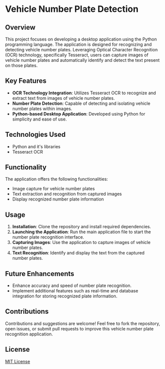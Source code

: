 # Vehicle Number Plate Detection

## Overview

This project focuses on developing a desktop application using the Python programming language. The application is designed for recognizing and detecting vehicle number plates. Leveraging Optical Character Recognition (OCR) technology, specifically Tesseract, users can capture images of vehicle number plates and automatically identify and detect the text present on those plates.

## Key Features

- **OCR Technology Integration**: Utilizes Tesseract OCR to recognize and extract text from images of vehicle number plates.
- **Number Plate Detection**: Capable of detecting and isolating vehicle number plates within images.
- **Python-based Desktop Application**: Developed using Python for simplicity and ease of use.

## Technologies Used

- Python and it's libraries
- Tesseract OCR

## Functionality

The application offers the following functionalities:

- Image capture for vehicle number plates
- Text extraction and recognition from captured images
- Display recognized number plate information

## Usage

1. **Installation**: Clone the repository and install required dependencies.
2. **Launching the Application**: Run the main application file to start the number plate recognition interface.
3. **Capturing Images**: Use the application to capture images of vehicle number plates.
4. **Text Recognition**: Identify and display the text from the captured number plates.

## Future Enhancements

- Enhance accuracy and speed of number plate recognition.
- Implement additional features such as real-time and database integration for storing recognized plate information.

## Contributions

Contributions and suggestions are welcome! Feel free to fork the repository, open issues, or submit pull requests to improve this vehicle number plate recognition application.

## License

[MIT License](LICENSE)